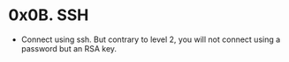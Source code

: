 # 0x0B. SSH

- Connect using ssh. But contrary to level 2, you will not connect using a password but an RSA key.

